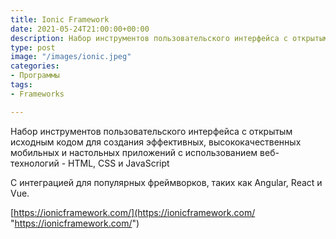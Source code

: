 ```yaml
---
title: Ionic Framework
date: 2021-05-24T21:00:00+00:00
description: Набор инструментов пользовательского интерфейса с открытым исходным кодом
type: post
image: "/images/ionic.jpeg"
categories:
- Программы
tags:
- Frameworks

---
```

Набор инструментов пользовательского интерфейса с открытым исходным кодом для создания эффективных, высококачественных мобильных и настольных приложений с использованием веб-технологий - HTML, CSS и JavaScript

С интеграцией для популярных фреймворков, таких как Angular, React и Vue.

[https://ionicframework.com/](https://ionicframework.com/ "https://ionicframework.com/")